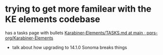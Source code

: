 # trying to get more familear with  the KE elements codebase



has a tasks page with bullets
[Karabiner-Elements/TASKS.md at main · pqrs-org/Karabiner-Elements](https://github.com/pqrs-org/Karabiner-Elements/blob/main/TASKS.md)

- talk about how upgrading to 14.1.0 Sonoma breaks things

